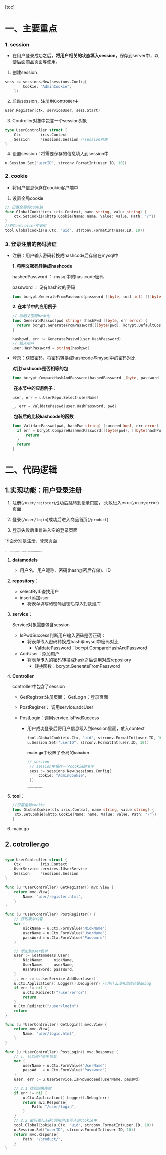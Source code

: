 [toc]



# 一、主要重点

### 1. session

- 在用户登录成功之后，**将用户相关的状态填入session**，保存到server中，以便后面商品页面等使用。

1. 创建session

```go
sess := sessions.New(sessions.Config{
		Cookie: "AdminCookie",
	})
```



2. 启动session，注册到Controller中

```go
user.Register(ctx, serviceUser, sess.Start)
```

3. Controller对象中包含一个session对象

```go
type UserController struct {
	Ctx         iris.Context
	Session     *sessions.Session //session对象
}
```

4. 设置session：将需要保存的信息填入到session中

```go
u.Session.Set("userID", strconv.FormatInt(user.ID, 10))
```



### 2. cookie

- 将用户信息保存在cookie客户端中

1. 设置全局cookie

```go
// 设置全局的cookie
func GlobalCookie(ctx iris.Context, name string, value string) {
	ctx.SetCookie(&http.Cookie{Name: name, Value: value, Path: "/"})
}
//在Controller中调用
tool.GlobalCookie(u.Ctx, "uid", strconv.FormatInt(user.ID, 10))
```



### 3. 登录注册的密码验证

- 注册：用户输入密码转换成hashcode后存储在mysql中

  **1. 将明文密码转换成hashcode**

  hashedPassword ： mysql中的hashcode密码

  password ： 没有hash过的密码

  ```go
  func bcrypt.GenerateFromPassword(password []byte, cost int) ([]byte, error)
  ```

  **2. 在本节中的应用例子**

  ```go
  // 将明文密码hash化
  func GeneratePasswd(pwd string) (hashPwd []byte, err error) {
  	return bcrypt.GenerateFromPassword([]byte(pwd), bcrypt.DefaultCost)
  }
  ```

  ```go
  hashpwd, err := GeneratePasswd(user.HashPassword)
  // 插入用户
  user.HashPassword = string(hashpwd)
  ```

  

- 登录：获取密码，将密码转换成hashcode与mysql中的密码对比

  **对比hashcode是否相等的包**

  ```go
  func bcrypt.CompareHashAndPassword(hashedPassword []byte, password []byte) error
  ```

  ​	**在本节中的应用例子**：

  ```go
  user, err = u.UserRepo.Select(userName)
  
  _, err = ValidatePasswd(user.HashPassword, pwd)
  ```

  ​	**包装后的比较hashcode的函数**

  ```go
  func ValidatePasswd(pwd, hashPwd string) (succeed bool, err error) {
  	if err = bcrypt.CompareHashAndPassword([]byte(pwd), []byte(hashPwd)); err != nil {
  		return
  	}
  	return
  }
  ```

  

# 二、代码逻辑

## 1.实现功能：用户登录注册

1. 注册(`/user/register`)成功后跳转到登录页面， 失败进入error(`/user/error`)页面

2. 登录(`/user/login`)成功后进入商品首页(`/product`)
3. 登录失败后重新进入空的登录页面



下面分别是注册、登录页面

<img src="pic/总结-用户登录注册.assets/image-20221024114145102.png" alt="image-20221024114145102" style="zoom:25%;" /> <img src="pic/总结-用户登录注册.assets/image-20221024114406820.png" alt="image-20221024114406820" style="zoom: 33%;" />

1. **datamodels**

   - 用户名、用户昵称、密码(hash加密后存储)、ID

2. **repository**：
   - selectByID查找用户
   - insert添加user
     - 将表单填写的密码加密后存入到数据库

3. **service**：

   Service对象需要包含session

   - IsPwdSuccess判断用户输入密码是否正确：
     - 将表单传入密码转换成hash与mysql中密码对比
       - ValidatePassword：bcrypt.CompareHashAndPassword
   - AddUser：添加用户
     - 将表单传入的密码转换成hash之后调用对应repository
       - 转换函数：bcrypt.GenerateFromPassword

4. **Controller**

   controller中包含了session

   - GetRegister:注册页面； GetLogin：登录页面

   - PostRegister： 调用service.addUser

   - PostLogin：调用service.IsPwdSuccess
     - 用户成功登录后将用户信息写入到session里面，放入context
     
       ```go
       tool.GlobalCookie(u.Ctx, "uid", strconv.FormatInt(user.ID, 10))
       u.Session.Set("userID", strconv.FormatInt(user.ID, 10))
       ```
     
       main.go中设置了全局的session
     
       ```go
       // session
       	// session中保存一个cookie的名字
       	sess := sessions.New(sessions.Config{
       		Cookie: "AdminCookie",
       	})
       ```
     
       
     
       <img src="pic/用户登录注册.assets/image-20221029192155963.png" alt="image-20221029192155963" style="zoom:25%;" />

5. **tool**：

   ```go
   //设置全局cookie
   func GlobalCookie(ctx iris.Context, name string, value string) {
   	ctx.SetCookie(&http.Cookie{Name: name, Value: value, Path: "/"})
   }
   ```

6. main.go



## 2. cotroller.go

```go

type UserController struct {
	Ctx         iris.Context
	UserService services.IUserService
	Session     *sessions.Session
}

func (u *UserController) GetRegister() mvc.View {
	return mvc.View{
		Name: "user/register.html",
	}
}

func (u *UserController) PostRegister() {
	// 获取表单内容
	var (
		nickName = u.Ctx.FormValue("NickName")
		userName = u.Ctx.FormValue("UserName")
		passWord = u.Ctx.FormValue("Password")
	)

	// 添加到user表单
	user := &datamodels.User{
		NickName:     nickName,
		UserName:     userName,
		HashPassword: passWord,
	}
	_, err := u.UserService.AddUser(user)
	u.Ctx.Application().Logger().Debug(err) //为什么没有出错也要debug
	if err != nil {
		u.Ctx.Redirect("/user/error")
		return
	}
	u.Ctx.Redirect("/user/login")
	return
}

func (u *UserController) GetLogin() mvc.View {
	return mvc.View{
		Name: "user/login.html",
	}
}

func (u *UserController) PostLogin() mvc.Response {
	// 1. 获取用户表单信息
	var (
		userName = u.Ctx.FormValue("UserName")
		passWd   = u.Ctx.FormValue("Password")
	)
	user, err := u.UserService.IsPwdSucceed(userName, passWd)

	// 2.1 核验结果失败
	if err != nil {
		u.Ctx.Application().Logger().Debug(err)
		return mvc.Response{
			Path: "/user/login",
		}
	}
	// 2.2 密码输入正确:将用户ID写入到cookie中
	tool.GlobalCookie(u.Ctx, "uid", strconv.FormatInt(user.ID, 10))
	u.Session.Set("userID", strconv.FormatInt(user.ID, 10))
	return mvc.Response{
		Path: "/product/",
	}
}
```

